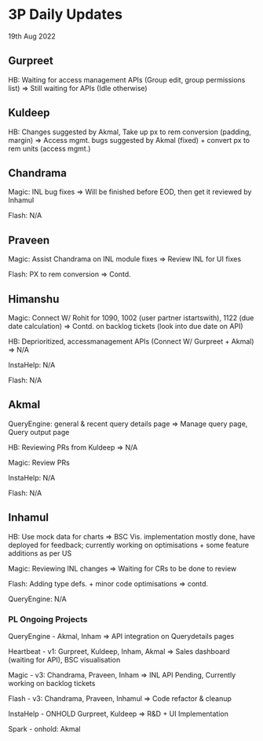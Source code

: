 # 3P Daily Updates
19th Aug 2022

## Gurpreet
HB: Waiting for access management APIs (Group edit, group permissions list) => Still waiting for APIs (Idle otherwise)

## Kuldeep
HB: Changes suggested by Akmal, Take up px to rem conversion (padding, margin) => Access mgmt. bugs suggested by Akmal (fixed) + convert px to rem units (access mgmt.)

## Chandrama
Magic: INL bug fixes => Will be finished before EOD, then get it reviewed by Inhamul

Flash: N/A

## Praveen
Magic: Assist Chandrama on INL module fixes => Review INL for UI fixes

Flash: PX to rem conversion => Contd.

## Himanshu
Magic: Connect W/ Rohit for 1090, 1002 (user partner istartswith), 1122 (due date calculation) => Contd. on backlog tickets (look into due date on API)

HB: Deprioritized, accessmanagement APIs (Connect W/ Gurpreet + Akmal) => N/A

InstaHelp: N/A

Flash: N/A

## Akmal
QueryEngine: general & recent query details page => Manage query page, Query output page

HB: Reviewing PRs from Kuldeep => N/A

Magic: Review PRs

InstaHelp: N/A

Flash: N/A

## Inhamul
HB: Use mock data for charts => BSC Vis. implementation mostly done, have deployed for feedback; currently working on optimisations + some feature additions as per US

Magic: Reviewing INL changes => Waiting for CRs to be done to review

Flash: Adding type defs. + minor code optimisations => contd. 

QueryEngine: N/A

### PL Ongoing Projects
QueryEngine - Akmal, Inham => API integration on Querydetails pages

Heartbeat - v1: Gurpreet, Kuldeep, Inham, Akmal => Sales dashboard (waiting for API), BSC visualisation

Magic - v3: Chandrama, Praveen, Inham => INL API Pending, Currently working on backlog tickets

Flash - v3: Chandrama, Praveen, Inhamul => Code refactor & cleanup

InstaHelp - ONHOLD Gurpreet, Kuldeep => R&D + UI Implementation

Spark - onhold: Akmal